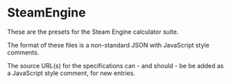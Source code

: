 # SteamEngine

These are the presets for the Steam Engine calculator suite.

The format of these files is a non-standard JSON with JavaScript style comments.

The source URL(s) for the specifications can - and should - be be added as a JavaScript style comment, for new entries.
